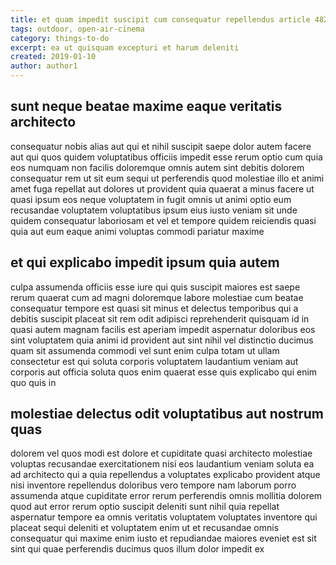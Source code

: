 ```yaml
---
title: et quam impedit suscipit cum consequatur repellendus article 4828
tags: outdoor, open-air-cinema
category: things-to-do
excerpt: ea ut quisquam excepturi et harum deleniti
created: 2019-01-10
author: author1
---
```


## sunt neque beatae maxime eaque veritatis architecto

consequatur nobis alias aut qui et nihil suscipit saepe dolor autem facere aut qui quos quidem voluptatibus officiis impedit esse rerum optio cum quia eos numquam non facilis doloremque omnis autem sint debitis dolorem consequatur rem ut sit eum sequi ut perferendis quod molestiae illo et animi amet fuga repellat aut dolores ut provident quia quaerat a minus facere ut quasi ipsum eos neque voluptatem in fugit omnis ut animi optio eum recusandae voluptatem voluptatibus ipsum eius iusto veniam sit unde quidem consequatur laboriosam et vel et tempore quidem reiciendis quasi quia aut eum eaque animi voluptas commodi pariatur maxime

## et qui explicabo impedit ipsum quia autem

culpa assumenda officiis esse iure qui quis suscipit maiores est saepe rerum quaerat cum ad magni doloremque labore molestiae cum beatae consequatur tempore est quasi sit minus et delectus temporibus qui a debitis suscipit placeat sit rem odit adipisci reprehenderit quisquam id in quasi autem magnam facilis est aperiam impedit aspernatur doloribus eos sint voluptatem quia animi id provident aut sint nihil vel distinctio ducimus quam sit assumenda commodi vel sunt enim culpa totam ut ullam consectetur est qui soluta corporis voluptatem laudantium veniam aut corporis aut officia soluta quos enim quaerat esse quis explicabo qui enim quo quis in

## molestiae delectus odit voluptatibus aut nostrum quas

dolorem vel quos modi est dolore et cupiditate quasi architecto molestiae voluptas recusandae exercitationem nisi eos laudantium veniam soluta ea ad architecto qui a quia repellendus a voluptates explicabo provident atque nisi inventore repellendus doloribus vero tempore nam laborum porro assumenda atque cupiditate error rerum perferendis omnis mollitia dolorem quod aut error rerum optio suscipit deleniti sunt nihil quia repellat aspernatur tempore ea omnis veritatis voluptatem voluptates inventore qui placeat sequi deleniti et voluptatem enim ut et recusandae omnis consequatur qui maxime enim iusto et repudiandae maiores eveniet est sit sint qui quae perferendis ducimus quos illum dolor impedit ex
